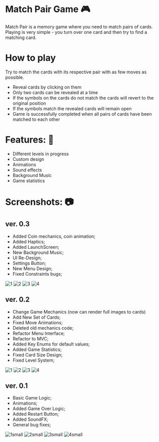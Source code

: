 # Match Pair Game 🎮
Match Pair is a memory game where you need to match pairs of cards. 
Playing is very simple - you turn over one card and then try to find a matching card.

# How to play
Try to match the cards with its respective pair with as few moves as possible.

* Reveal cards by clicking on them
* Only two cards can be revealed at a time
* If the symbols on the cards do not match the cards will revert to the original position
* If the symbols match the revealed cards will remain open
* Game is successfully completed when all pairs of cards have been matched to each other

# Features: 🚀

* Different levels in progress
* Custom design
* Animations
* Sound effects
* Background Music
* Game statistics

# Screenshots: 📷

## ver. 0.3

- Added Coin mechanics, coin animation;
- Added Haptics;
- Added LaunchScreen;
- New Background Music;
- UI Re-Design; 
- Settings Button; 
- New Menu Design; 
- Fixed Constraints bugs;

![1](https://user-images.githubusercontent.com/78992253/184504598-2386865c-b6ef-41a7-95b7-f908f380af61.PNG)
![2](https://user-images.githubusercontent.com/78992253/184504602-98b4f85a-aad9-4ce4-baaf-d78b3e73dfc1.PNG)
![3](https://user-images.githubusercontent.com/78992253/184504603-e927b18e-659c-4a09-a984-b3efe8881313.PNG)
![4](https://user-images.githubusercontent.com/78992253/184504604-6bc308bf-91ac-4942-95d4-b3496a5825a4.PNG)

## ver. 0.2

- Change Game Mechanics  (now can render full images to cards)
- Add New Set of Cards;
- Fixed Move Animations;
- Deleted old mechanics code;
- Refactor Menu Interface;
- Refactor to MVC;
- Added Key Enums for default values;
- Added Game Statistics;
- Fixed Card Size Design;
- Fixed Level System;

![1](https://user-images.githubusercontent.com/78992253/183592049-12385b55-7503-4ec8-80ec-361e85d56f6f.PNG)
![2](https://user-images.githubusercontent.com/78992253/183592055-624fd608-ed95-4a82-b376-1d6a5c6fb98d.PNG)
![3](https://user-images.githubusercontent.com/78992253/183592059-32c29595-d8ba-401b-98c8-2cf86fada7d8.PNG)
![4](https://user-images.githubusercontent.com/78992253/183592061-f3c5914a-ffc7-41a9-888f-e5b4e9030029.PNG)

## ver. 0.1

- Basic Game Logic;
- Animations;
- Added Game Over Logic;
- Added Restart Button;
- Added SoundFX;
- General bug fixes;

![1small](https://user-images.githubusercontent.com/78992253/181661754-e914cc74-076f-4903-83d5-e27f2b8c6568.PNG)
![2small](https://user-images.githubusercontent.com/78992253/181661760-24bafb8e-e176-4849-940b-89c4c8fb499a.PNG)
![3small](https://user-images.githubusercontent.com/78992253/181661762-ad166822-8d22-4827-88c2-706d0e23ae5a.PNG)
![4small](https://user-images.githubusercontent.com/78992253/181661764-b0424342-dd8e-42cc-9ac4-d0e1aed3cc18.PNG)
